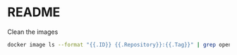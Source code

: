 # README

Clean the images

```bash
docker image ls --format "{{.ID}} {{.Repository}}:{{.Tag}}" | grep openwrtorg | grep 22.03.4 | cut -d" " -f1 | xargs docker image rm
```
